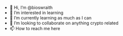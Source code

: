 - 👋 Hi, I’m @bioswraith
- 👀 I’m interested in learning 
- 🌱 I’m currently learning as much as I can
- 💞️ I’m looking to collaborate on anything crypto related
- 📫 How to reach me here

<!---
bioswraith/bioswraith is a ✨ special ✨ repository because its `README.md` (this file) appears on your GitHub profile.
You can click the Preview link to take a look at your changes.
--->
